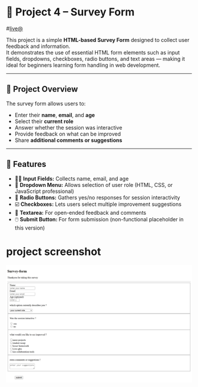 # 📝 Project 4 – Survey Form

#[live@](https://vssurvey.netlify.app/)

This project is a simple **HTML-based Survey Form** designed to collect user feedback and information.  
It demonstrates the use of essential HTML form elements such as input fields, dropdowns, checkboxes, radio buttons, and text areas — making it ideal for beginners learning form handling in web development.

---

## 🌟 Project Overview

The survey form allows users to:
- Enter their **name**, **email**, and **age**
- Select their **current role**
- Answer whether the session was interactive
- Provide feedback on what can be improved
- Share **additional comments or suggestions**

---

## 🧩 Features

- 🧑‍💻 **Input Fields:** Collects name, email, and age  
- 🔽 **Dropdown Menu:** Allows selection of user role (HTML, CSS, or JavaScript professional)  
- 🔘 **Radio Buttons:** Gathers yes/no responses for session interactivity  
- ☑️ **Checkboxes:** Lets users select multiple improvement suggestions  
- 💬 **Textarea:** For open-ended feedback and comments  
- 🖱️ **Submit Button:** For form submission (non-functional placeholder in this version)

# project screenshot
![img](./pic4.png)